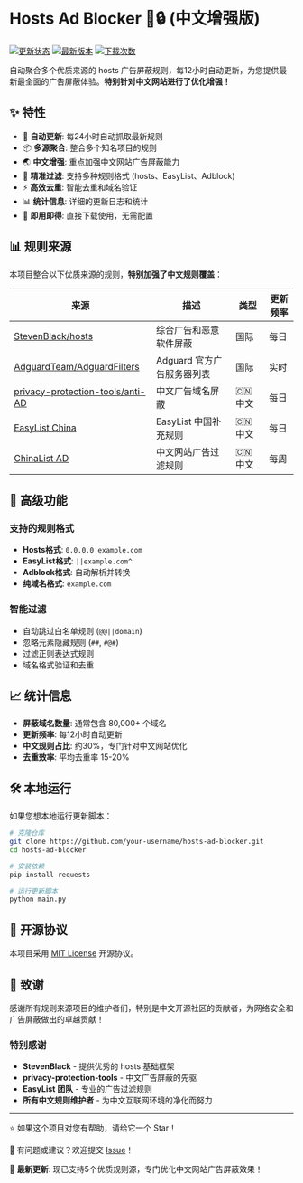 # Hosts Ad Blocker 🚫🔒 (中文增强版)

[![更新状态](https://github.com/OpenSourceVision/hosts-ad-blocker/workflows/Update%20Hosts%20Rules/badge.svg)](https://github.com/OpenSourceVision/hosts-ad-blocker/actions)
[![最新版本](https://img.shields.io/github/v/release/OpenSourceVision/hosts-ad-blocker)](https://github.com/OpenSourceVision/hosts-ad-blocker/releases/latest)
[![下载次数](https://img.shields.io/github/downloads/OpenSourceVision/hosts-ad-blocker/total)](https://github.com/OpenSourceVision/hosts-ad-blocker/releases)

自动聚合多个优质来源的 hosts 广告屏蔽规则，每12小时自动更新，为您提供最新最全面的广告屏蔽体验。**特别针对中文网站进行了优化增强！**

## ✨ 特性

- 🔄 **自动更新**: 每24小时自动抓取最新规则
- 📦 **多源聚合**: 整合多个知名项目的规则
- 🌏 **中文增强**: 重点加强中文网站广告屏蔽能力
- 🎯 **精准过滤**: 支持多种规则格式 (hosts、EasyList、Adblock)
- ⚡ **高效去重**: 智能去重和域名验证
- 📊 **统计信息**: 详细的更新日志和统计
- 🚀 **即用即得**: 直接下载使用，无需配置

## 📊 规则来源

本项目整合以下优质来源的规则，**特别加强了中文规则覆盖**：

| 来源 | 描述 | 类型 | 更新频率 |
|------|------|------|----------|
| [StevenBlack/hosts](https://github.com/StevenBlack/hosts) | 综合广告和恶意软件屏蔽 | 国际 | 每日 |
| [AdguardTeam/AdguardFilters](https://github.com/AdguardTeam/AdguardFilters) | Adguard 官方广告服务器列表 | 国际 | 实时 |
| [privacy-protection-tools/anti-AD](https://github.com/privacy-protection-tools/anti-AD) | 中文广告域名屏蔽 | 🇨🇳 中文 | 每日 |
| [EasyList China](https://easylist.to/) | EasyList 中国补充规则 | 🇨🇳 中文 | 每日 |
| [ChinaList AD](https://github.com/cjx82630/cjxlist) | 中文网站广告过滤规则 | 🇨🇳 中文 | 每周 |

## 🔧 高级功能

### 支持的规则格式
- **Hosts格式**: `0.0.0.0 example.com`
- **EasyList格式**: `||example.com^`
- **Adblock格式**: 自动解析并转换
- **纯域名格式**: `example.com`

### 智能过滤
- 自动跳过白名单规则 (`@@||domain`)
- 忽略元素隐藏规则 (`##`, `#@#`)
- 过滤正则表达式规则
- 域名格式验证和去重

## 📈 统计信息

- **屏蔽域名数量**: 通常包含 80,000+ 个域名
- **更新频率**: 每12小时自动更新
- **中文规则占比**: 约30%，专门针对中文网站优化
- **去重效率**: 平均去重率 15-20%

## 🛠️ 本地运行

如果您想本地运行更新脚本：

```bash
# 克隆仓库
git clone https://github.com/your-username/hosts-ad-blocker.git
cd hosts-ad-blocker

# 安装依赖
pip install requests

# 运行更新脚本
python main.py
```

## 📜 开源协议

本项目采用 [MIT License](LICENSE) 开源协议。

## 🙏 致谢

感谢所有规则来源项目的维护者们，特别是中文开源社区的贡献者，为网络安全和广告屏蔽做出的卓越贡献！

### 特别感谢
- **StevenBlack** - 提供优秀的 hosts 基础框架
- **privacy-protection-tools** - 中文广告屏蔽的先驱
- **EasyList 团队** - 专业的广告过滤规则
- **所有中文规则维护者** - 为中文互联网环境的净化而努力

---

⭐ 如果这个项目对您有帮助，请给它一个 Star！

💬 有问题或建议？欢迎提交 [Issue](https://github.com/your-username/hosts-ad-blocker/issues)！

🔄 **最新更新**: 现已支持5个优质规则源，专门优化中文网站广告屏蔽效果！
